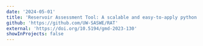 ```yaml
---
date: '2024-05-01'
title: 'Reservoir Assessment Tool: A scalable and easy-to-apply python based software architecture to empower the global water community'
github: 'https://github.com/UW-SASWE/RAT'
external: 'https://doi.org/10.5194/gmd-2023-130'
showInProjects: false
---
```

